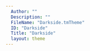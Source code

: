 ```yaml
---
  Author: ""
  Description: ""
  FileName: "Darkside.tmTheme"
  ID: "Darkside"
  Title: "Darkside"
  layout: theme
---
```

  